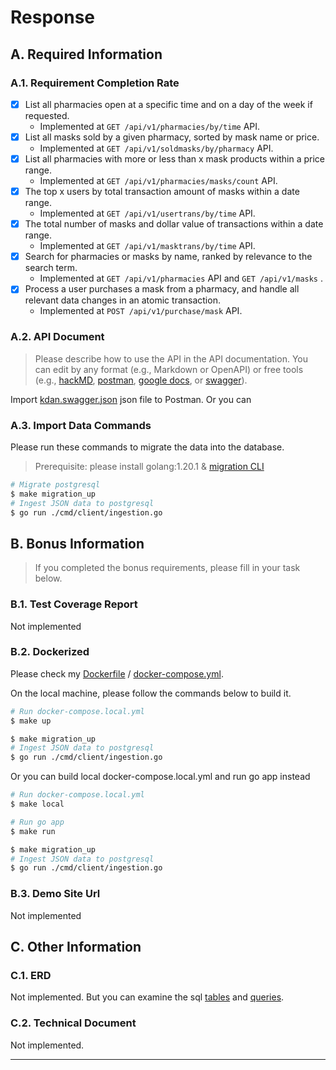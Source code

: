 # Response
## A. Required Information
### A.1. Requirement Completion Rate
- [x] List all pharmacies open at a specific time and on a day of the week if requested.
  - Implemented at `GET /api/v1/pharmacies/by/time` API.
- [x] List all masks sold by a given pharmacy, sorted by mask name or price.
  - Implemented at `GET /api/v1/soldmasks/by/pharmacy` API.
- [x] List all pharmacies with more or less than x mask products within a price range.
  - Implemented at `GET /api/v1/pharmacies/masks/count` API.
- [x] The top x users by total transaction amount of masks within a date range.
  - Implemented at `GET /api/v1/usertrans/by/time` API.
- [x] The total number of masks and dollar value of transactions within a date range.
  - Implemented at `GET /api/v1/masktrans/by/time` API.
- [x] Search for pharmacies or masks by name, ranked by relevance to the search term.
  - Implemented at `GET /api/v1/pharmacies` API and `GET /api/v1/masks` .
- [x] Process a user purchases a mask from a pharmacy, and handle all relevant data changes in an atomic transaction.
  - Implemented at `POST /api/v1/purchase/mask` API.
### A.2. API Document
> Please describe how to use the API in the API documentation. You can edit by any format (e.g., Markdown or OpenAPI) or free tools (e.g., [hackMD](https://hackmd.io/), [postman](https://www.postman.com/), [google docs](https://docs.google.com/document/u/0/), or  [swagger](https://swagger.io/specification/)).

Import [kdan.swagger.json](doc/kdan/kdan.swagger.json) json file to Postman.
Or you can 

### A.3. Import Data Commands
Please run these commands to migrate the data into the database.
> Prerequisite: please install golang:1.20.1 & [migration CLI](https://github.com/golang-migrate/migrate/tree/master/cmd/migrate)
```bash
# Migrate postgresql
$ make migration_up
# Ingest JSON data to postgresql
$ go run ./cmd/client/ingestion.go
```
## B. Bonus Information

>  If you completed the bonus requirements, please fill in your task below.
### B.1. Test Coverage Report
Not implemented
### B.2. Dockerized
Please check my [Dockerfile](Dockerfile) / [docker-compose.yml](docker-compose.yml).

On the local machine, please follow the commands below to build it.

```bash
# Run docker-compose.local.yml
$ make up

$ make migration_up
# Ingest JSON data to postgresql
$ go run ./cmd/client/ingestion.go
```

Or you can build local docker-compose.local.yml and run go app instead

```bash
# Run docker-compose.local.yml
$ make local

# Run go app
$ make run

$ make migration_up
# Ingest JSON data to postgresql
$ go run ./cmd/client/ingestion.go
```

### B.3. Demo Site Url

Not implemented

## C. Other Information

### C.1. ERD

Not implemented. But you can examine the sql [tables](internal/data/migrations/000001_init_tables.up.sql) and [queries](internal/data/queries/).

### C.2. Technical Document

Not implemented.
- --
